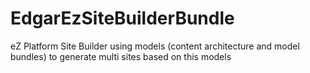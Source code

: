 # EdgarEzSiteBuilderBundle
eZ Platform Site Builder using models (content architecture and model bundles) to generate multi sites based on this models
